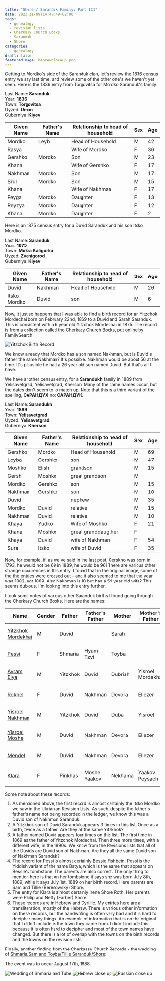 ```yaml
---
title: "Shore / Saranduk Family: Part III"
date: 2023-11-09T14:47:49+02:00
tags:
  - genealogy
  - revision lists
  - Cherkasy Church Books
  - Saranduk
  - Shore
categories:
  - genealogy
draft: false
featuredImage: hebrewcloseup.png
---
```


Getting to Mordko's side of the Saranduk clan, let's review the 1836 census entry we say last time, and review some of the other one's we haven't yet seen. Here is the 1836 entry from Torgovitsa for Mordko Saranduk's family:

Last Name: **Saranduk** \
Year: **1836** \
Town: **Torgovitsa** \
Uyzed: **Uman** \
Guberniya: **Kiyev**

| Given Name | Father's Name | Relationship to head of household | Sex | Age |
| ---------- | ------------- | --------------------------------- | --- | --- |
| Mordko     | Leyb          | Head of Household                 | M   | 42  |
| Rasya      |               | Wife of Mordko                    | F   | 36  |
| Gershko    | Mordko        | Son                               | M   | 23  |
| Khana      |               | Wife of Gershko                   | F   | 17  |
| Nakhman    | Mordko        | Son                               | M   | 17  |
| Srul       | Mordko        | Son                               | M   | 15  |
| Khana      |               | Wife of Nakhman                   | F   | 17  |
| Feyga      | Mordko        | Daughter                          | F   | 13  |
| Reyzya     | Mordko        | Daughter                          | F   | 12  |
| Khana      | Mordko        | Daughter                          | F   | 2   |

Here is an 1875 census entry for a Duvid Saranduk and his son Itsko Mordko.

Last Name: **Saranduk** \
Year: **1875** \
Town: **Mokra Kaligorka** \
Uyzed: **Zvenigorod** \
Guberniya: **Kiyev**

| Given Name   | Father's Name | Relationship to head of household | Sex | Age |
| ------------ | ------------- | --------------------------------- | --- | --- |
| Duvid        | Nakhman       | Head of Household                 | M   | 26  |
| Itsko Mordko | Duvid         | son                               | M   | 6   |

Now, it just so happens that I was able to find a birth record for an Yitzchok Mordechai born on February 22nd, 1869 to a Duvid and Sarah Saranduk. This is consistent with a 6 year old Yitzchok Mordechai in 1875. The record is from a collection called the [Cherkasy Church Books](https://www.familysearch.org/search/collection/4133834), put online by FamilySearch,

![Yitzchok Birth Record](yitzchokmordechai.png)

We know already that Mordko has a son named Nakhman, but is Duvid's father the same Nakhman? It's possible. Nakhman would be about 56 at the time.
It's plausible he had a 26 year old son named Duvid. But that's all I have.

We have another census entry, for a **Sarandukh** family in 1889 from Yelisavetgrad, Yelisavetgrad, Kherson. Many of the same names occur, but the dates don't seem to to match up. Note that this is a third variant of the spelling, **САРАНДУХ** not **САРАНДУК**.

Last Name: **Sarandukh** \
Year: **1889** \
Town: **Yelisavetgrad** \
Uyzed: **Yelisavetgrad** \
Guberniya: **Kherson**

| Given Name | Father's Name | Relationship to head of household | Sex | Age |
| ---------- | ------------- | --------------------------------- | --- | --- |
| Gershko    | Mordko        | Head of Household                 | M   | 69  |
| Leyba      | Gershko       | son                               | M   | 47  |
| Moshko     | Elish         | grandson                          | M   | 15  |
| Gersh      | Moshko        | great grandson                    | M   |     |
| Mordko     | Gershko       | son                               | M   | 15  |
| Nakhman    | Gershko       | son                               | M   | 10  |
| Duvid      |               | nephew                            | M   | 35  |
| Mordko     | Duvid         | relative                          | M   | 15  |
| Nakhman    | Duvid         | relative                          | M   | 10  |
| Khaya      | Yudko         | Wife of Moshko                    | F   | 21  |
| Khana      | Moshko        | great granddaugther               | F   |     |
| Khaya      | Duvid         | wife of Nakhman                   | F   | 54  |
| Sura       | Itsko         | wife of Duvid                     | F   | 35  |

Now, for example, if, as we've said in the last post, Gerskho was born in 1793, he would not be 69 in 1889, he would be 96! There are various other strange occurences in this entry. I found that in the original image, some of the the entries were crossed out - and it also seemed to me that the year was 1882, not 1889. Also Nakhman is 10 but has a 54 year old wife? This seems dubious. I'm looking into this entry further.

I took some notes of various other Saranduk births I found going through the Cherkasy Church Books. Here are the names:

| Name                                                                             | Gender | Father   | Father's Father | Mother  | Mother's Father   | Date           |
| -------------------------------------------------------------------------------- | ------ | -------- | --------------- | ------- | ----------------- | -------------- |
| [Yitzkhok Mordekhai](https://www.familysearch.org/ark:/61903/3:1:3Q9M-CSS4-YKVC) | M      | Duvid    |                 | Sarah   |                   | Feb 22, 1869   |
| [Pessi](https://www.familysearch.org/ark:/61903/3:1:3Q9M-CSS4-YVGD)              | F      | Shmaria  | Hyam Tzvi       | Toyba   |                   | July 1, 1889   |
| [Avram Elya](https://www.familysearch.org/ark:/61903/3:1:3Q9M-CS9N-CQZ8-G)       | M      | Yitzkhok | Duvid           | Dubrish | Yisroel Mordekhai | Jan 4, 1892    |
| [Rokhel](https://www.familysearch.org/ark:/61903/3:1:3Q9M-CSS4-YJ1X)             | F      | Duvid    | Nakhman         | Devora  | Eliezer           | April 12, 1895 |
| [Yisroel Nakhman](https://www.familysearch.org/ark:/61903/3:1:3Q9M-CS9N-CQHH-N)  | M      | Yitzkhok | Duvid           | Duba    | Yisroel           | Feb 1, 1895    |
| [Yisroel Moshe](https://www.familysearch.org/ark:/61903/3:1:3Q9M-CS9N-CQHH-D)    | M      | Duvid    | Nakhman         | Devora  | Eliezer           | July 4, 1897   |
| [Mendel](https://www.familysearch.org/ark:/61903/3:1:3Q9M-CS9N-CQH7-H)           | M      | Duvid    | Nakhman         | Devora  | Eliezer           | May 8, 1899    |
| [Klara](https://www.familysearch.org/ark:/61903/3:1:3Q9M-CSSH-LS9G-J)            | F      | Pinkhas  | Moshe Yaakov    | Nekhama | Yaakov Peysach    | Oct 20, 1909   |

Some note about these records:

1. As mentioned above, the first record is almost certainly the Itsko Mordko we saw in the Ukrianian Revision Lists. As such, despite the father's father's name not being recorded in the ledger, we know this was a Duvid son of Nakhman Saranduk.
2. A Yitzkhok son of Duvid Saranduk appears 3 times in this list. Once as a birth, twice as a father. Are they all the same Yitzkhok?
3. A father named Duvid appears four times on this list. The first time in 1869 as the father of Yitzchok Mordechai. Then three more times, with a different wife, in the 1890s. We know from the Revisions lists that all of the Duvids are Duvid son of Nakhman. Are they all the same Duvid son of Nakhman Saranduk?
4. The record for Pessi is almost certainly [Bessie Fishbein](https://www.findagrave.com/memorial/111379553/bessie-fishbein). Pessi is the Yiddish variant of the name Batya, which is the name that appears on Bessie's tombstone. The parents are also correct. The only thing to mention here is that on her tombstone it says she was born July 8th, 1889, while it says July 1st, 1889 on her birth record. Here parents are Sam and Tillie (Beresowsky) Shore.
5. The entry for Klara is almost certainly Irene Shore Roth. Her parents were Philip and Netty (Farber) Shore.
6. These records are in Hebrew and Cyrillic. My entries here are a transliteration, mostly of the Hebrew. There is various other information on these records, but the handwriting is often very bad and it is hard to decipher many things. An example of information that is on the original that I didn't include is the town they came from. I didn't include this because it is often hard to decipher and most of the town names have changed. But there is a lot of overlap with the towns on the birth records and the towns on the revision lists.

Finally, another finding from the Cherkassy Church Records - the wedding of [Shmaria/Sam and Toyba/Tillie Saranduk/Shore](https://www.familysearch.org/ark:/61903/1:1:6VTJ-ZSCH):

The event was to occur August 17th, 1888.

![Wedding of Shmaria and Tube](wedding.png)
![Hebrew close up](hebrewcloseup.png)
![Russian close up](russiancloseup.png)
